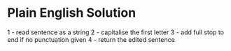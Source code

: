 # Plain English Solution
<!-- Given a sentence, capitalise the first letter and add a full stop to the end. However, if the sentence already ends with some form of puncutation, leave it as is. -->

1 - read sentence as a string
2 - capitalise the first letter
3 - add full stop to end if no punctuation given
4 - return the edited sentence
